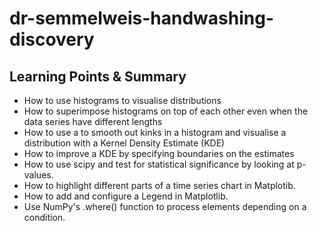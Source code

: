 # dr-semmelweis-handwashing-discovery

## Learning Points & Summary
+ How to use histograms to visualise distributions
+ How to superimpose histograms on top of each other even when the data series have different lengths
+ How to use a to smooth out kinks in a histogram and visualise a distribution with a Kernel Density Estimate (KDE)
+ How to improve a KDE by specifying boundaries on the estimates
+ How to use scipy and test for statistical significance by looking at p-values.
+ How to highlight different parts of a time series chart in Matplotib.
+ How to add and configure a Legend in Matplotlib.
+ Use NumPy's .where() function to process elements depending on a condition.
